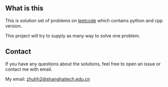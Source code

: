 ## What is this

This is solution set of problems on [leetcode](https://leetcode.com/) which
contains python and cpp version.

This project will try to supply as many way to solve one problem.


## Contact

If you have any questions about the solutions, feel free to open an issue or
contact me with email.

My email: zhuhh2@shanghaitech.edu.cn
